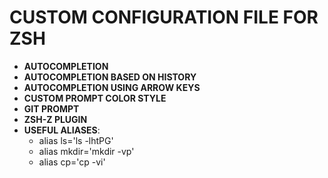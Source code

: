 # CUSTOM CONFIGURATION FILE FOR ZSH

- **AUTOCOMPLETION**
- **AUTOCOMPLETION BASED ON HISTORY**
- **AUTOCOMPLETION USING ARROW KEYS**
- **CUSTOM PROMPT COLOR STYLE**
- **GIT PROMPT**
- **ZSH-Z PLUGIN**
- **USEFUL ALIASES**:
    - alias ls='ls -lhtPG'
    - alias mkdir='mkdir -vp'
    - alias cp='cp -vi' 
